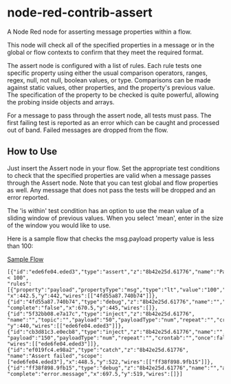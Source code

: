 # node-red-contrib-assert
A Node Red node for asserting message properties within a flow.

This node will check all of the specified properties in a message or in the global or flow contexts
to confirm that they meet the required format.

The assert node is configured with a list of rules.  Each rule tests one specific property using either the usual comparison operators, ranges, regex, null, not null, boolean values, or type.  Comparisons can be made against static values, other properties, and the property's previous value.  The specification of the property to be checked is quite powerful, allowing the probing inside objects and arrays.

For a message to pass through the assert node, all tests must pass.  The first failing test is reported as an error which can be caught and processed out of band.  Failed messages are dropped from the flow.

## How to Use

Just insert the Assert node in your flow.  Set the appropriate test conditions to check that the specified properties are valid when a message passes through the Assert node.  Note that you can test global and flow properties as well.  Any message that does not pass the tests will be dropped and an error reported.

The 'is within' test condition has an option to use the mean value of a sliding window of previous values.  When you select 'mean', enter in the size of the window you would like to use.

Here is a sample flow that checks the msg.payload property value is less than 100:

[Sample Flow](SampleFlow.png)

```
[{"id":"ede6fe04.eded3","type":"assert","z":"8b42e25d.61776","name":"Payload < 100",
"rules":[{"property":"payload","propertyType":"msg","type":"lt","value":"100","valueType":"num"}],
"x":442.5,"y":442,"wires":[["4fd55a87.740b74"]]},
{"id":"4fd55a87.740b74","type":"debug","z":"8b42e25d.61776","name":"","active":true,"console":"false",
"complete":"false","x":670.5,"y":445,"wires":[]},{"id":"5f32bb08.e7a17c","type":"inject","z":"8b42e25d.61776",
"name":"","topic":"","payload":"50","payloadType":"num","repeat":"","crontab":"","once":false,"x":172.5,
"y":440,"wires":[["ede6fe04.eded3"]]},{"id":"cb3d81c3.e0ecb8","type":"inject","z":"8b42e25d.61776","name":"","topic":"",
"payload":"150","payloadType":"num","repeat":"","crontab":"","once":false,"x":140.5,"y":513,
"wires":[["ede6fe04.eded3"]]},{"id":"ef019fc4.e98a2","type":"catch","z":"8b42e25d.61776",
"name":"Assert failed","scope":["ede6fe04.eded3"],"x":448.5,"y":522,"wires":[["ff38f898.9fb15"]]},
{"id":"ff38f898.9fb15","type":"debug","z":"8b42e25d.61776","name":"","active":true,"console":"false",
"complete":"error.message","x":697.5,"y":519,"wires":[]}]
```

